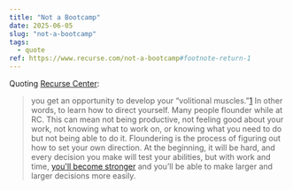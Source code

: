 ```yaml
---
title: "Not a Bootcamp"
date: 2025-06-05
slug: "not-a-bootcamp"
tags:
  - quote
ref: https://www.recurse.com/not-a-bootcamp#footnote-return-1
---
```


Quoting [Recurse Center](https://www.recurse.com/not-a-bootcamp#footnote-return-1):

> you get an opportunity to develop your “volitional muscles.”[1](https://www.recurse.com/not-a-bootcamp#footnote-1) In other words, to learn how to direct yourself. Many people flounder while at RC. This can mean not being productive, not feeling good about your work, not knowing what to work on, or knowing what you need to do but not being able to do it. Floundering is the process of figuring out how to set your own direction. At the beginning, it will be hard, and every decision you make will test your abilities, but with work and time, [you&#39;ll become stronger](https://www.recurse.com/self-directives#volitional-muscles) and you’ll be able to make larger and larger decisions more easily.
